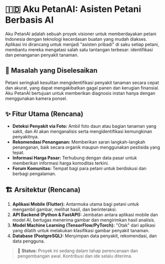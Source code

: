 # 🇮🇩 Aku PetanAI: Asisten Petani Berbasis AI

Aku PetanAI adalah sebuah proyek visioner untuk memberdayakan petani Indonesia dengan teknologi kecerdasan buatan yang mudah diakses. Aplikasi ini dirancang untuk menjadi "asisten pribadi" di saku setiap petani, membantu mereka mengatasi salah satu tantangan terbesar: identifikasi dan penanganan penyakit tanaman.

## 🎯 Masalah yang Diselesaikan
Petani seringkali kesulitan mengidentifikasi penyakit tanaman secara cepat dan akurat, yang dapat mengakibatkan gagal panen dan kerugian finansial. Aku PetanAI bertujuan untuk memberikan diagnosis instan hanya dengan menggunakan kamera ponsel.

## ✨ Fitur Utama (Rencana)
- **Deteksi Penyakit via Foto:** Ambil foto daun atau bagian tanaman yang sakit, dan AI akan menganalisis serta mengidentifikasi kemungkinan penyakitnya.
- **Rekomendasi Penanganan:** Memberikan saran langkah-langkah penanganan, baik secara organik maupun menggunakan pestisida yang tepat.
- **Informasi Harga Pasar:** Terhubung dengan data pasar untuk memberikan informasi harga komoditas terkini.
- **Forum Komunitas:** Tempat bagi para petani untuk berdiskusi dan berbagi pengalaman.

## 🏗️ Arsitektur (Rencana)
1.  **Aplikasi Mobile (Flutter):** Antarmuka utama bagi petani untuk mengambil gambar, melihat hasil, dan berinteraksi.
2.  **API Backend (Python & FastAPI):** Jembatan antara aplikasi mobile dan model AI, bertugas menerima gambar dan mengirimkan hasil analisis.
3.  **Model Machine Learning (TensorFlow/PyTorch):** "Otak" dari aplikasi yang dilatih untuk melakukan klasifikasi gambar penyakit tanaman.
4.  **Database (PostgreSQL):** Menyimpan data penyakit, rekomendasi, dan data pengguna.

> 🚧 **Status:** Proyek ini sedang dalam tahap perencanaan dan pengembangan awal. Kontribusi dan ide selalu diterima.
